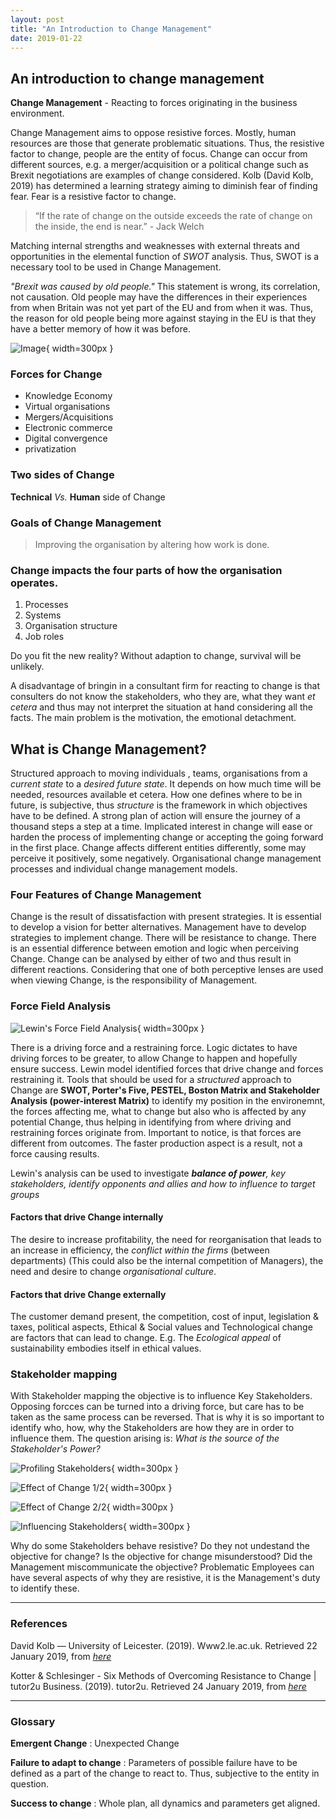 ```yaml
---
layout: post
title: "An Introduction to Change Management"
date: 2019-01-22
---
```


## An introduction to change management

**Change Management** - Reacting to forces originating in the business
environment.

Change Management aims to oppose resistive forces. Mostly, human resources are
those that generate problematic situations. Thus, the resistive factor to
change, people are the entity of focus. Change can occur from different
sources, e.g. a merger/acquisition or a political change such as Brexit
negotiations are examples of change considered. Kolb (David Kolb, 2019) has
determined a learning strategy aiming to diminish fear of finding fear. Fear is
a resistive factor to change.

> “If the rate of change on the outside exceeds the rate of change on the
> inside, the end is near.” - Jack Welch

Matching internal strengths and weaknesses with external threats and
opportunities in the elemental function of *SWOT* analysis. Thus, SWOT is a
necessary tool to be used in Change Management.

*"Brexit was caused by old people."* This statement is wrong, its correlation,
not causation. Old people may have the differences in their experiences from
when Britain was not yet part of the EU and from when it was. Thus, the reason
for old people being more against staying in the EU is that they have a better
memory of how it was before.

![Image](http://userscontent2.emaze.com/images/8a4dbe3d-bd24-4e43-82c4-4254d95a408a/Slide4_Pic2_635985345225437570.jpeg){ width=300px }

### Forces for Change

- Knowledge Economy
- Virtual organisations
- Mergers/Acquisitions
- Electronic commerce
- Digital convergence
- privatization

### Two sides of Change

**Technical** *Vs.* **Human** side of Change

### Goals of Change Management

> Improving the organisation by altering how work is done.

### Change impacts the four parts of how the organisation operates.

1. Processes
2. Systems
3. Organisation structure
4. Job roles

Do you fit the new reality? Without adaption to change, survival will be
unlikely.

A disadvantage of bringin in a consultant firm for reacting to change is that
consulters do not know the stakeholders, who they are, what they want *et
cetera* and thus may not interpret the situation at hand considering all the
facts. The main problem is the motivation, the emotional detachment. 
 
## What is Change Management?

Structured approach to moving individuals , teams, organisations from a *current
state* to a *desired future state*. It depends on how much time will be needed,
resources available et cetera. How one defines where to be in future, is
subjective, thus *structure* is the framework in which objectives have to be
defined. A strong plan of action will ensure the journey of a thousand steps a
step at a time. Implicated interest in change will ease or harden the process
of implementing change or accepting the going forward in the first place. Change
affects different entities differently, some may perceive it positively, some
negatively. Organisational change management processes and individual change
management models.

### Four Features of Change Management

Change is the result of dissatisfaction with present strategies. It is essential
to develop a vision for better alternatives. Management have to develop
strategies to implement change. There will be resistance to change. There is an
essential difference between emotion and logic when perceiving Change. Change
can be analysed by either of two and thus result in different reactions.
Considering that one of both perceptive lenses are used when viewing Change, is
the responsibility of Management.

### Force Field Analysis

![Lewin's Force Field Analysis](https://cdn2.slidemodel.com/wp-content/uploads/6302-01-force-field-analysis-5.jpg){ width=300px }

There is a driving force and a restraining force. Logic dictates to have driving
forces to be greater, to allow Change to happen and hopefully ensure success.
Lewin model identified forces that drive change and forces restraining it.
Tools that should be used for a *structured* approach to Change are **SWOT,
Porter's Five, PESTEL, Boston Matrix and Stakeholder Analysis (power-interest
Matrix)** to identify my position in the environemnt, the forces affecting me,
what to change but also who is affected by any potential Change, thus helping in
identifying from where driving and restraining forces originate from. Important
to notice, is that forces are different from outcomes. The faster production
aspect is a result, not a force causing results.

Lewin's analysis can be used to investigate _**balance of power**, key
stakeholders, identify opponents and allies and how to _influence_ to target
groups_

#### Factors that drive Change internally

The desire to increase profitability, the need for reorganisation that leads to
an increase in efficiency, the *conflict within the firms* (between
departments) (This could also be the internal competition of Managers), the need and desire to change *organisational culture*.

#### Factors that drive Change externally

The customer demand present, the competition, cost of input, legislation &
taxes, political aspects, Ethical & Social values and Technological change are
factors that can lead to change. E.g. The *Ecological appeal* of sustainability
embodies itself in ethical values.

### Stakeholder mapping

With Stakeholder mapping the objective is to influence Key Stakeholders.
Opposing forcces can be turned into a driving force, but care has to be taken as
the same process can be reversed. That is why it is so important to identify
who, how, why the Stakeholders are how they are in order to influence them. The
question arising is: *What is the source of the Stakeholder's Power?*

![Profiling Stakeholders](https://image.slidesharecdn.com/changemanagement-150710074349-lva1-app6891/95/change-management-ppt-slides-27-638.jpg?cb=1436517538){ width=300px }

![Effect of Change 1/2](https://image.slidesharecdn.com/changemanagement-150710074349-lva1-app6891/95/change-management-ppt-slides-28-638.jpg?cb=1436517538){ width=300px }

![Effect of Change 2/2](https://image.slidesharecdn.com/changemanagement-150710074349-lva1-app6891/95/change-management-ppt-slides-29-638.jpg?cb=1436517538){ width=300px }

![Influencing Stakeholders](https://image.slidesharecdn.com/changemanagement-150710074349-lva1-app6891/95/change-management-ppt-slides-30-638.jpg?cb=1436517538){ width=300px }

Why do some Stakeholders behave resistive? Do they not undestand the objective
for change? Is the objective for change misunderstood? Did the Management
miscommunicate the objective? Problematic Employees can have several aspects of
why they are resistive, it is the Management's duty to identify these. 




-------------------------------------------------------------------------------

### References

David Kolb — University of Leicester. (2019). Www2.le.ac.uk. Retrieved 22
January 2019, from
[*here*](https://www2.le.ac.uk/departments/doctoralcollege/training/eresources/teaching/theories/kolb)

Kotter & Schlesinger - Six Methods of Overcoming Resistance to Change | tutor2u
Business. (2019). tutor2u. Retrieved 24 January 2019, from
[*here*](https://www.tutor2u.net/business/reference/kotter-schlesinger-six-methods-of-overcoming-resistance-to-change)

-------------------------------------------------------------------------------

### Glossary

**Emergent Change** 
: Unexpected Change

**Failure to adapt to change** 
: Parameters of possible failure have to be defined as a part of the change to
react to. Thus, subjective to the entity in question. 

**Success to change**
: Whole plan, all dynamics and parameters get aligned.
